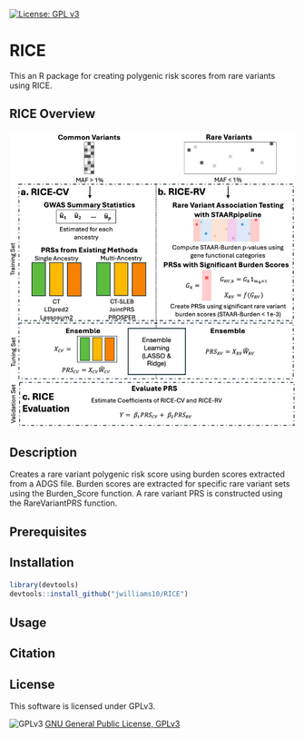 [![License: GPL v3](https://img.shields.io/badge/License-GPLv3-blue.svg)](https://www.gnu.org/licenses/gpl-3.0)

# RICE
This an R package for creating polygenic risk scores from rare variants using RICE. 

## RICE Overview
![alt text](https://github.com/jwilliams10/RICE/blob/main/docs/RICE_Structure.jpg?raw=true)

## Description
Creates a rare variant polygenic risk score using burden scores extracted from a ADGS file. Burden scores are extracted for specific rare variant sets using the Burden_Score function. A rare variant PRS is constructed using the RareVariantPRS function.

## Prerequisites

## Installation
```R
library(devtools)
devtools::install_github("jwilliams10/RICE")
```

## Usage

## Citation

## License
This software is licensed under GPLv3.

![GPLv3](http://www.gnu.org/graphics/gplv3-127x51.png)
[GNU General Public License, GPLv3](http://www.gnu.org/copyleft/gpl.html)
